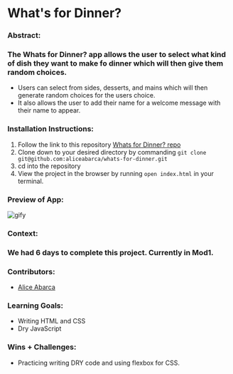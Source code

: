 
# What's for Dinner? 

### Abstract:
### The Whats for Dinner? app allows the user to select what kind of dish they want to make fo dinner which will then give them random choices.
- Users can select from sides, desserts, and mains which will then generate random choices for the users choice.
- It also allows the user to add their name for a welcome message with their name to appear.

### Installation Instructions:
1. Follow the link to this repository [Whats for Dinner? repo](https://github.com/aliceabarca/whats-for-dinner)
2. Clone down to your desired directory by commanding `git clone git@github.com:aliceabarca/whats-for-dinner.git`
3. cd into the repository
4. View the project in the browser by running `open index.html` in your terminal.

### Preview of App:
![gify](https://media.giphy.com/media/v1.Y2lkPTc5MGI3NjExY2FiNjI0MTdjYWQxMDVhYTc0NzBhMDM3ZjdlMzkxMmE0OTVjMTY2OCZlcD12MV9pbnRlcm5hbF9naWZzX2dpZklkJmN0PWc/iQrC7lsB2CJROEHb4K/giphy.gif)

### Context:
### We had 6 days to complete this project. Currently in Mod1.

### Contributors:
- [Alice Abarca](https://github.com/aliceabarca)

### Learning Goals:
 - Writing HTML and CSS 
 - Dry JavaScript

### Wins + Challenges:
- Practicing writing DRY code and using flexbox for CSS.

